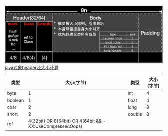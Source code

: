 ![](java-object-1.jpg)
[java对象header及大小计算](https://yq.aliyun.com/articles/594507?utm_content=m_50650)

|类型	|大小(字节)	        |类型	|大小(字节)|
|---|---|---|---|
|byte	|1	                |int	|4|
|boolean|1	                |float	|4|
|char	|2	                |long	|8|
|short	|2	                |double	|8|
|ref	|4(32bit)   OR   8(64bit)  OR  4(64bit && -XX:UseCompressedOops)|
